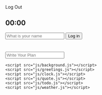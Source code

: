 <!DOCTYPE html>
<html lang="en">
  <head>
    <meta charset="UTF-8" />
    <meta http-equiv="X-UA-Compatible" content="IE=edge" />
    <meta name="viewport" content="width=device-width, initial-scale=1.0" />
    <link rel="stylesheet" href="css/style.css" />
    <title>Momentum App</title>
  </head>
  <body>
    <div id="header">
      <div id="weather">
        <span></span>
        <span></span>
      </div>
      <div id="logOut">Log Out</div>
    </div>
    <h2 id="clock">00:00</h2>
    <form id="login-form" class="hidden">
      <input
        id="login_input"
        required
        maxlength="15"
        type="text"
        placeholder="What is your name"
      />
      <input id="login_btn" type="submit" value="Log in" />
    </form>
    <h1 id="greeting" class="hidden"></h1>
    <form id="todo-form">
      <input
        id="todo_input"
        type="text"
        placeholder="Write Your Plan"
        required
      />
    </form>
    <ul id="todo_list"></ul>
    <div id="quote">
      <span></span>
      <span></span>
    </div>

    <script src="js/background.js"></script>
    <script src="js/greetings.js"></script>
    <script src="js/clock.js"></script>
    <script src="js/quote.js"></script>
    <script src="js/todo.js"></script>
    <script src="js/weather.js"></script>

  </body>
</html>
